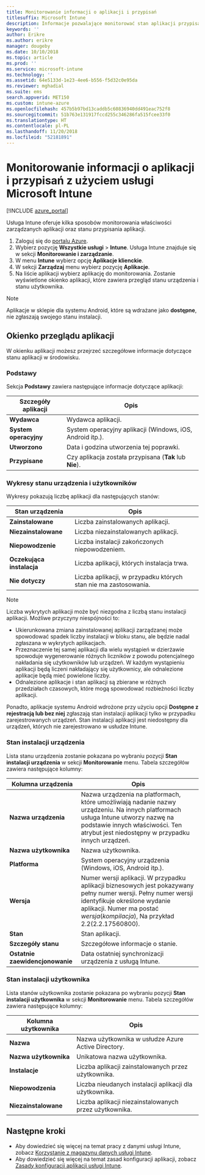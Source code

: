 ```yaml
---
title: Monitorowanie informacji o aplikacji i przypisań
titlesuffix: Microsoft Intune
description: Informacje pozwalające monitorować stan aplikacji przypisanej do użytkowników lub urządzeń.
keywords: ''
author: Erikre
ms.author: erikre
manager: dougeby
ms.date: 10/10/2018
ms.topic: article
ms.prod: ''
ms.service: microsoft-intune
ms.technology: ''
ms.assetid: 64e5133d-1e23-4ee6-b556-f5d32c0e95da
ms.reviewer: mghadial
ms.suite: ems
search.appverid: MET150
ms.custom: intune-azure
ms.openlocfilehash: 457b5b97bd13caddb5c60836940dd491eac752f8
ms.sourcegitcommit: 51b763e131917fccd255c346286fa515fcee33f0
ms.translationtype: HT
ms.contentlocale: pl-PL
ms.lasthandoff: 11/20/2018
ms.locfileid: "52181891"
---
```

# <a name="monitor-app-information-and-assignments-with-microsoft-intune"></a>Monitorowanie informacji o aplikacji i przypisań z użyciem usługi Microsoft Intune

[!INCLUDE [azure_portal](./includes/azure_portal.md)]

Usługa Intune oferuje kilka sposobów monitorowania właściwości zarządzanych aplikacji oraz stanu przypisania aplikacji.

1. Zaloguj się do [portalu Azure](https://portal.azure.com).
2. Wybierz pozycję **Wszystkie usługi** > **Intune**. Usługa Intune znajduje się w sekcji **Monitorowanie i zarządzanie**.
3. W menu **Intune** wybierz opcję **Aplikacje klienckie**.
4. W sekcji **Zarządzaj** menu wybierz pozycję **Aplikacje**.
5. Na liście aplikacji wybierz aplikację do monitorowania. Zostanie wyświetlone okienko aplikacji, które zawiera przegląd stanu urządzenia i stanu użytkownika.

> [!NOTE]
> Aplikacje w sklepie dla systemu Android, które są wdrażane jako **dostępne**, nie zgłaszają swojego stanu instalacji.

## <a name="app-overview-pane"></a>Okienko przeglądu aplikacji

W okienku aplikacji możesz przejrzeć szczegółowe informacje dotyczące stanu aplikacji w środowisku.

### <a name="essentials"></a>Podstawy
Sekcja **Podstawy** zawiera następujące informacje dotyczące aplikacji:

 | **Szczegóły aplikacji**            | **Opis**                                                      |
|------------------------|------------------------------------------------------------------|
| **Wydawca**          | Wydawca aplikacji.                                            |
| **System operacyjny**   | System operacyjny aplikacji (Windows, iOS, Android itp.). |
| **Utworzono**             | Data i godzina utworzenia tej poprawki.                         |
| **Przypisane**           | Czy aplikacja została przypisana (**Tak** lub **Nie**).                  |

### <a name="device-and-user-status-graphs"></a>Wykresy stanu urządzenia i użytkowników
Wykresy pokazują liczbę aplikacji dla następujących stanów:

| **Stan urządzenia**       | **Opis**                                       |
|-----------------------|-------------------------------------------------------|
| **Zainstalowane**         | Liczba zainstalowanych aplikacji.                         |
| **Niezainstalowane**     | Liczba niezainstalowanych aplikacji.                     |
| **Niepowodzenie**            | Liczba instalacji zakończonych niepowodzeniem.                   |
| **Oczekująca instalacja**   | Liczba aplikacji, których instalacja trwa. |
| **Nie dotyczy**           | Liczba aplikacji, w przypadku których stan nie ma zastosowania.            |

> [!NOTE]
> Liczba wykrytych aplikacji może być niezgodna z liczbą stanu instalacji aplikacji. Możliwe przyczyny niespójności to:
>    - Ukierunkowana zmiana zainstalowanej aplikacji zarządzanej może spowodować spadek liczby instalacji w bloku stanu, ale będzie nadal zgłaszana w wykrytych aplikacjach.
>    - Przeznaczenie tej samej aplikacji dla wielu wystąpień w dzierżawie spowoduje wygenerowanie różnych liczników z powodu potencjalnego nakładania się użytkowników lub urządzeń. W każdym wystąpieniu aplikacji będą liczeni nakładający się użytkownicy, ale odnalezione aplikacje będą mieć powielone liczby.
>    - Odnalezione aplikacje i stan aplikacji są zbierane w różnych przedziałach czasowych, które mogą spowodować rozbieżności liczby aplikacji.
> 
> Ponadto, aplikacje systemu Android wdrożone przy użyciu opcji **Dostępne z rejestracją lub bez niej** zgłaszają stan instalacji aplikacji tylko w przypadku zarejestrowanych urządzeń. Stan instalacji aplikacji jest niedostępny dla urządzeń, których nie zarejestrowano w usłudze Intune.

### <a name="device-install-status"></a>Stan instalacji urządzenia

Lista stanu urządzenia zostanie pokazana po wybraniu pozycji **Stan instalacji urządzenia** w sekcji **Monitorowanie** menu. Tabela szczegółów zawiera następujące kolumny:

| **Kolumna urządzenia**      | **Opis**                                                                                                                                                                                                                                            |
|----------------------|------------------------------------------------------------------------------------------------------------------------------------------------------------------------------------------------------------------------------------------------------------|
| **Nazwa urządzenia**      | Nazwa urządzenia na platformach, które umożliwiają nadanie nazwy urządzeniu. Na innych platformach usługa Intune utworzy nazwę na podstawie innych właściwości. Ten atrybut jest niedostępny w przypadku innych urządzeń.                                                                       |
| **Nazwa użytkownika**        | Nazwa użytkownika.                                                                                                                                                                                                                                      |
| **Platforma**         | System operacyjny urządzenia (Windows, iOS, Android itp.).                                                                                                                                                                                           |
| **Wersja**          | Numer wersji aplikacji. W przypadku aplikacji biznesowych jest pokazywany pełny numer wersji. Pełny numer wersji identyfikuje określone wydanie aplikacji. Numer ma postać _wersja_(_kompilacja_), Na przykład 2.2(2.2.17560800). |
| **Stan**           | Stan aplikacji.                                                                                                                                                                                                                                     |
| **Szczegóły stanu**   | Szczegółowe informacje o stanie.                                                                                                                                                                                                                                     |
| **Ostatnie zaewidencjonowanie**    | Data ostatniej synchronizacji urządzenia z usługą Intune.                                                                                                                                                                                                                  |


### <a name="user-install-status"></a>Stan instalacji użytkownika

Lista stanów użytkownika zostanie pokazana po wybraniu pozycji **Stan instalacji użytkownika** w sekcji **Monitorowanie** menu. Tabela szczegółów zawiera następujące kolumny:

| **Kolumna użytkownika**     | **Opis**                           |
|---------------------|-------------------------------------------|
| **Nazwa**            | Nazwa użytkownika w usłudze Azure Active Directory.         |
| **Nazwa użytkownika**       | Unikatowa nazwa użytkownika.              |
| **Instalacje**   | Liczba aplikacji zainstalowanych przez użytkownika. |
| **Niepowodzenia**        | Liczba nieudanych instalacji aplikacji dla użytkownika.     |
| **Niezainstalowane**   | Liczba aplikacji niezainstalowanych przez użytkownika. |


## <a name="next-steps"></a>Następne kroki

- Aby dowiedzieć się więcej na temat pracy z danymi usługi Intune, zobacz [Korzystanie z magazynu danych usługi Intune](reports-nav-create-intune-reports.md).
- Aby dowiedzieć się więcej na temat zasad konfiguracji aplikacji, zobacz [Zasady konfiguracji aplikacji usługi Intune](app-configuration-policies-overview.md).
